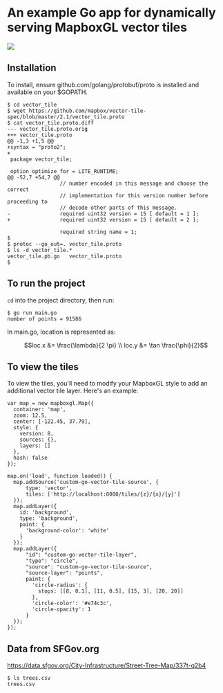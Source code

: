 # An example Go app for dynamically serving MapboxGL vector tiles

![](https://cloud.githubusercontent.com/assets/583385/16578797/4cbf4d8a-4251-11e6-9f4c-75820d220405.png)


## Installation

To install, ensure github.com/golang/protobuf/proto is installed and available on your $GOPATH.

```console
$ cd vector_tile
$ wget https://github.com/mapbox/vector-tile-spec/blob/master/2.1/vector_tile.proto
$ cat vector_tile.proto.diff
--- vector_tile.proto.orig
+++ vector_tile.proto
@@ -1,3 +1,5 @@
+syntax = "proto2";
+
 package vector_tile;
 
 option optimize_for = LITE_RUNTIME;
@@ -52,7 +54,7 @@
                 // number encoded in this message and choose the correct
                 // implementation for this version number before proceeding to
                 // decode other parts of this message.
-                required uint32 version = 15 [ default = 1 ];
+                required uint32 version = 15 [ default = 2 ];
 
                 required string name = 1;
$
$ protoc --go_out=. vector_tile.proto
$ ls -d vector_tile.*
vector_tile.pb.go	vector_tile.proto
$
```

## To run the project

`cd` into the project directory, then run:

```console
$ go run main.go
number of points = 91586
```

In main.go, location is represented as:

```math
loc.x &= \frac{\lambda}{2 \pi} \\
loc.y &= \tan \frac{\phi}{2}
```



## To view the tiles

To view the tiles, you'll need to modify your MapboxGL style to add an additional vector tile layer. Here's an example:

```
var map = new mapboxgl.Map({
  container: 'map',
  zoom: 12.5,
  center: [-122.45, 37.79],
  style: {
    version: 8,
    sources: {},
    layers: []
  },
  hash: false
});

map.on('load', function loaded() {
  map.addSource('custom-go-vector-tile-source', {
      type: 'vector',
      tiles: ['http://localhost:8080/tiles/{z}/{x}/{y}']
  });
  map.addLayer({
    id: 'background',
    type: 'background',
    paint: {
      'background-color': 'white'
    }
  });
  map.addLayer({
      "id": "custom-go-vector-tile-layer",
      "type": "circle",
      "source": "custom-go-vector-tile-source",
      "source-layer": "points",
      paint: {
        'circle-radius': {
          stops: [[8, 0.1], [11, 0.5], [15, 3], [20, 20]]
        },
        'circle-color': '#e74c3c',
        'circle-opacity': 1
      }
  });
});
```

## Data from SFGov.org

https://data.sfgov.org/City-Infrastructure/Street-Tree-Map/337t-q2b4

```console
$ ls trees.csv
trees.csv
```
